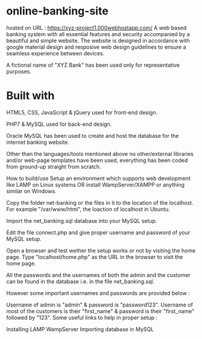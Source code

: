 # online-banking-site
hosted on URL : https://xyz-project1.000webhostapp.com/
 A web based banking system with all essential features and security accompanied by a beautiful and simple website.
The website is designed in accordance with google material design and resposive web design guidelines to ensure a seamless experience between devices.

A fictional name of "XYZ Bank" has been used only for representative purposes.

# Built with
HTML5, CSS, JavaScript & jQuery used for front-end design.

PHP7 & MySQL used for back-end design.

Oracle MySQL has been used to create and host the database for the internet banking website.

Other than the languages/tools mentioned above no other/external libraries and/or web-page templates have been used, everything has been coded from ground-up straight from scratch.

How to build/use
Setup an environment which supports web development like LAMP on Linux systems OR install WampServer/XAMPP or anything similar on Windows.

Copy the folder net-banking or the files in it to the location of the localhost. For example "/var/www/html", the loaction of localhost in Ubuntu.

Import the net_banking.sql database into your MySQL setup.

Edit the file connect.php and give proper username and password of your MySQL setup.

Open a browser and test wether the setup works or not by visiting the home page. Type "localhost/home.php" as the URL in the browser to visit the home page.

All the passwords and the usernames of both the admin and the customer can be found in the database i.e. in the file net_banking.sql.

However some important usernames and passwords are provided below :

Username of admin is "admin" & password is "password123".
Username of most of the customers is their "first_name" & password is their "first_name" followed by "123".
Some useful links to help in proper setup :

Installing LAMP
WampServer
Importing database in MySQL
